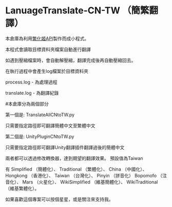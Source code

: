 # LanuageTranslate-CN-TW （簡繁翻譯）

本倉庫為利用[繁化姬API](https://zhconvert.org)製作而成小程式。

本程式會讀取目標資料夾檔案自動進行翻譯

如遇到壓縮檔案時，會自動解壓縮，翻譯完成後再自動壓縮回去。

在執行過程中會產生log檔案於目標資料夾

process.log - 為處理過程

translate.log - 為翻譯紀錄


#本倉庫分為兩個部分

第一個是: TranslateAllCNtoTW.py

只需要指定路徑即可翻譯簡體中文至繁體中文

第二個是: UnityPluginCNtoTW.py

只需要指定路徑即可翻譯Unity翻譯插件翻譯過後的簡體中文



兩者都可以透過修改轉換器，達到期望的翻譯效果。
預設值為Taiwan

有 Simplified （簡體化）、 Traditional （繁體化）、 China （中國化）、 Hongkong （香港化）、 Taiwan （台灣化）、 Pinyin （拼音化） Bopomofo （注音化）、 Mars （火星化）、 WikiSimplified （維基簡體化）、 WikiTraditional （維基繁體化）。

如果喜歡這個專案可以按個星星，或是關注來支持我。
